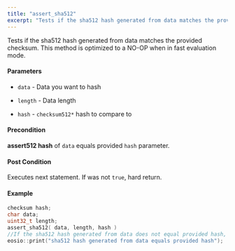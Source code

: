 ```yaml
---
title: "assert_sha512"
excerpt: "Tests if the sha512 hash generated from data matches the provided checksum."
---
```

Tests if the sha512 hash generated from data matches the provided checksum. This method is optimized to a NO-OP when in fast evaluation mode. 

#### Parameters
* `data` - Data you want to hash 

* `length` - Data length 

* `hash` - `checksum512*` hash to compare to

#### Precondition
**assert512 hash** of `data` equals provided `hash` parameter. 

#### Post Condition
Executes next statement. If was not `true`, hard return.

#### Example

```cpp
checksum hash;
char data;
uint32_t length;
assert_sha512( data, length, hash )
//If the sha512 hash generated from data does not equal provided hash, anything below will never fire.
eosio::print("sha512 hash generated from data equals provided hash");
```